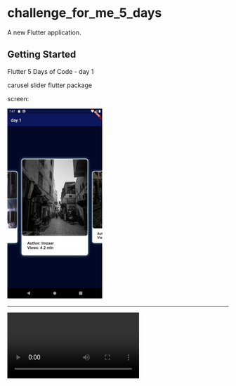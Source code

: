# challenge_for_me_5_days

A new Flutter application.

## Getting Started

Flutter 5 Days of Code - day 1

carusel slider flutter package

screen: 

![](assets/screen1.png)


--------------------------------------------

![](assets/record.mp4)
